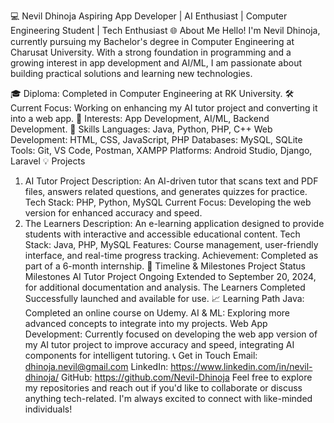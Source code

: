 💻 Nevil Dhinoja
Aspiring App Developer | AI Enthusiast | Computer Engineering Student | Tech Enthusiast
🌐 About Me
Hello! I'm Nevil Dhinoja, currently pursuing my Bachelor's degree in Computer Engineering at Charusat University. With a strong foundation in programming and a growing interest in app development and AI/ML, I am passionate about building practical solutions and learning new technologies.

🎓 Diploma: Completed in Computer Engineering at RK University.
🛠 Current Focus: Working on enhancing my AI tutor project and converting it into a web app.
🎯 Interests: App Development, AI/ML, Backend Development.
🚀 Skills
Languages: Java, Python, PHP, C++
Web Development: HTML, CSS, JavaScript, PHP
Databases: MySQL, SQLite
Tools: Git, VS Code, Postman, XAMPP
Platforms: Android Studio, Django, Laravel
💡 Projects
1. AI Tutor Project
Description: An AI-driven tutor that scans text and PDF files, answers related questions, and generates quizzes for practice.
Tech Stack: PHP, Python, MySQL
Current Focus: Developing the web version for enhanced accuracy and speed.
2. The Learners
Description: An e-learning application designed to provide students with interactive and accessible educational content.
Tech Stack: Java, PHP, MySQL
Features: Course management, user-friendly interface, and real-time progress tracking.
Achievement: Completed as part of a 6-month internship.
📅 Timeline & Milestones
Project	Status	Milestones
AI Tutor Project	Ongoing	Extended to September 20, 2024, for additional documentation and analysis.
The Learners	Completed	Successfully launched and available for use.
📈 Learning Path
Java: Completed an online course on Udemy.
AI & ML: Exploring more advanced concepts to integrate into my projects.
Web App Development: Currently focused on developing the web app version of my AI tutor project to improve accuracy and speed, integrating AI components for intelligent tutoring.
📞 Get in Touch
Email: dhinoja.nevil@gmail.com
LinkedIn: https://www.linkedin.com/in/nevil-dhinoja/
GitHub: https://github.com/Nevil-Dhinoja
Feel free to explore my repositories and reach out if you'd like to collaborate or discuss anything tech-related. I'm always excited to connect with like-minded individuals!

